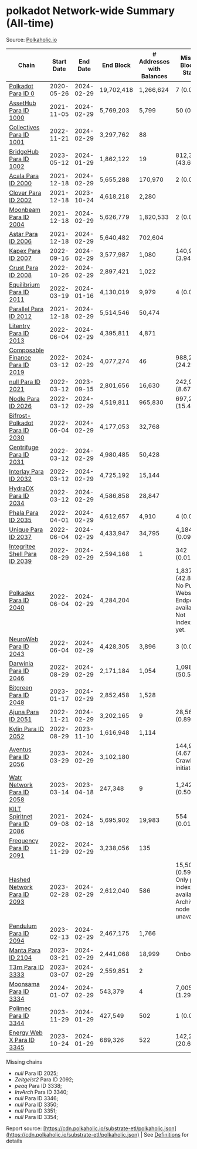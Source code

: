# polkadot Network-wide Summary (All-time)

Source: [Polkaholic.io](https://polkaholic.io)


| Chain            | Start Date | End Date | End Block | # Addresses with Balances | Missing Blocks / Status |
| ---------------- | ---------- | ---------| --------- | ------------------------- | ----------------------- |
| [Polkadot Para ID 0](/polkadot/0-polkadot) | 2020-05-26 | 2024-02-29 | 19,702,418 |  1,266,624 | 7 (0.00%)  |
| [AssetHub Para ID 1000](/polkadot/1000-assethub) | 2021-11-05 | 2024-02-29 | 5,769,203 |  5,799 | 50 (0.00%)  |
| [Collectives Para ID 1001](/polkadot/1001-collectives) | 2022-11-21 | 2024-02-29 | 3,297,762 |  88 |    |
| [BridgeHub Para ID 1002](/polkadot/1002-bridgehub) | 2023-05-12 | 2024-01-29 | 1,862,122 |  19 | 812,302 (43.62%)  |
| [Acala Para ID 2000](/polkadot/2000-acala) | 2021-12-18 | 2024-02-29 | 5,655,288 |  170,970 | 2 (0.00%)  |
| [Clover Para ID 2002](/polkadot/2002-clover) | 2021-12-18 | 2023-10-24 | 4,618,218 |  2,280 |    |
| [Moonbeam Para ID 2004](/polkadot/2004-moonbeam) | 2021-12-18 | 2024-02-29 | 5,626,779 |  1,820,533 | 2 (0.00%)  |
| [Astar Para ID 2006](/polkadot/2006-astar) | 2021-12-18 | 2024-02-29 | 5,640,482 |  702,604 |    |
| [Kapex Para ID 2007](/polkadot/2007-kapex) | 2022-09-16 | 2024-02-29 | 3,577,987 |  1,080 | 140,992 (3.94%)  |
| [Crust Para ID 2008](/polkadot/2008-crust) | 2022-10-26 | 2024-02-29 | 2,897,421 |  1,022 |    |
| [Equilibrium Para ID 2011](/polkadot/2011-equilibrium) | 2022-03-19 | 2024-01-16 | 4,130,019 |  9,979 | 4 (0.00%)  |
| [Parallel Para ID 2012](/polkadot/2012-parallel) | 2021-12-18 | 2024-02-29 | 5,514,546 |  50,474 |    |
| [Litentry Para ID 2013](/polkadot/2013-litentry) | 2022-06-04 | 2024-02-29 | 4,395,811 |  4,871 |    |
| [Composable Finance Para ID 2019](/polkadot/2019-composable) | 2022-03-12 | 2024-02-29 | 4,077,274 |  46 | 988,228 (24.24%)  |
| [null Para ID 2021](/polkadot/2021-efinity) | 2022-03-12 | 2023-09-15 | 2,801,656 |  16,630 | 242,949 (8.67%)  |
| [Nodle Para ID 2026](/polkadot/2026-nodle) | 2022-03-12 | 2024-02-29 | 4,519,811 |  965,830 | 697,249 (15.43%)  |
| [Bifrost-Polkadot Para ID 2030](/polkadot/2030-bifrost) | 2022-06-04 | 2024-02-29 | 4,177,053 |  32,768 |    |
| [Centrifuge Para ID 2031](/polkadot/2031-centrifuge) | 2022-03-12 | 2024-02-29 | 4,980,485 |  50,428 |    |
| [Interlay Para ID 2032](/polkadot/2032-interlay) | 2022-03-12 | 2024-02-29 | 4,725,192 |  15,144 |    |
| [HydraDX Para ID 2034](/polkadot/2034-hydradx) | 2022-03-12 | 2024-02-29 | 4,586,858 |  28,847 |    |
| [Phala Para ID 2035](/polkadot/2035-phala) | 2022-04-01 | 2024-02-29 | 4,612,657 |  4,910 | 4 (0.00%)  |
| [Unique Para ID 2037](/polkadot/2037-unique) | 2022-06-04 | 2024-02-29 | 4,433,947 |  34,795 | 4,184 (0.09%)  |
| [Integritee Shell Para ID 2039](/polkadot/2039-integritee) | 2022-08-29 | 2024-02-29 | 2,594,168 |  1 | 342 (0.01%)  |
| [Polkadex Para ID 2040](/polkadot/2040-polkadex) | 2022-06-04 | 2024-02-29 | 4,284,204 |   | 1,837,152 (42.88%) No Public Websocket Endpoint available: Not indexing yet. |
| [NeuroWeb Para ID 2043](/polkadot/2043-neuroweb) | 2022-06-04 | 2024-02-29 | 4,428,305 |  3,896 | 3 (0.00%)  |
| [Darwinia Para ID 2046](/polkadot/2046-darwinia) | 2022-08-29 | 2024-02-29 | 2,171,184 |  1,054 | 1,098,047 (50.57%)  |
| [Bitgreen Para ID 2048](/polkadot/2048-bitgreen) | 2023-01-17 | 2024-02-29 | 2,852,458 |  1,528 |    |
| [Ajuna Para ID 2051](/polkadot/2051-ajuna) | 2022-11-21 | 2024-02-29 | 3,202,165 |  9 | 28,565 (0.89%)  |
| [Kylin Para ID 2052](/polkadot/2052-kylin) | 2022-08-29 | 2023-11-10 | 1,616,948 |  1,114 |    |
| [Aventus Para ID 2056](/polkadot/2056-aventus) | 2023-03-29 | 2024-02-29 | 3,102,180 |   | 144,921 (4.67%) Crawling initiated |
| [Watr Network Para ID 2058](/polkadot/2058-watr) | 2023-03-14 | 2023-04-18 | 247,348 |  9 | 1,242 (0.50%)  |
| [KILT Spiritnet Para ID 2086](/polkadot/2086-kilt) | 2021-09-08 | 2024-02-18 | 5,695,902 |  19,983 | 554 (0.01%)  |
| [Frequency Para ID 2091](/polkadot/2091-frequency) | 2022-11-29 | 2024-02-29 | 3,238,056 |  135 |    |
| [Hashed Network Para ID 2093](/polkadot/2093-hashed) | 2023-02-28 | 2024-02-29 | 2,612,040 |  586 | 15,509 (0.59%) Only partial index available: Archive node unavailable |
| [Pendulum Para ID 2094](/polkadot/2094-pendulum) | 2023-02-13 | 2024-02-29 | 2,467,175 |  1,766 |    |
| [Manta Para ID 2104](/polkadot/2104-manta) | 2023-03-21 | 2024-02-29 | 2,441,068 |  18,999 |   Onboarding |
| [T3rn Para ID 3333](/polkadot/3333-t3rn) | 2023-03-07 | 2024-02-29 | 2,559,851 |  2 |    |
| [Moonsama Para ID 3334](/polkadot/3334-moonsama) | 2024-01-07 | 2024-02-29 | 543,379 |  4 | 7,005 (1.29%)  |
| [Polimec Para ID 3344](/polkadot/3344-polimec) | 2023-11-29 | 2024-01-29 | 427,549 |  502 | 1 (0.00%)  |
| [Energy Web X Para ID 3345](/polkadot/3345-energywebx) | 2023-10-24 | 2024-01-29 | 689,326 |  522 | 142,272 (20.64%)  |

Missing chains


* *null* Para ID 2025; 
* *Zeitgeist2* Para ID 2092; 
* *peaq* Para ID 3338; 
* *InvArch* Para ID 3340; 
* *null* Para ID 3346; 
* *null* Para ID 3350; 
* *null* Para ID 3351; 
* *null* Para ID 3354; 

Report source: [https://cdn.polkaholic.io/substrate-etl/polkaholic.json](https://cdn.polkaholic.io/substrate-etl/polkaholic.json) | See [Definitions](/DEFINITIONS.md) for details
